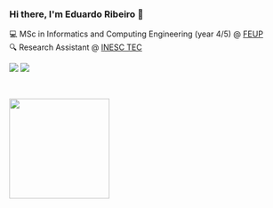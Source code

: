 ### Hi there, I'm Eduardo Ribeiro 👋

💻 MSc in Informatics and Computing Engineering (year 4/5) @ [FEUP](https://sigarra.up.pt/feup/pt/web_page.inicial)  
🔍 Research Assistant @ [INESC TEC](https://www.inesctec.pt/en)

<a style="text-decoration: none;" href="https://www.linkedin.com/in/eduardo-ribeiro-a3a5b9192/"><img src="https://img.shields.io/badge/LinkedIn-0077B5?style=for-the-badge&logo=linkedin&logoColor=white" /></a>
<a style="text-decoration: none;" href="mailto:eribeiro306@gmail.com"><img src="https://img.shields.io/badge/Gmail-D14836?style=for-the-badge&logo=gmail&logoColor=white" /></a>
 
<br>

<img style="padding-top: 1em;" height="180em" src="https://github-readme-stats.vercel.app/api?username=EduRibeiro00&show_icons=true&hide_border=true&&count_private=true&include_all_commits=true&theme=dark" />
